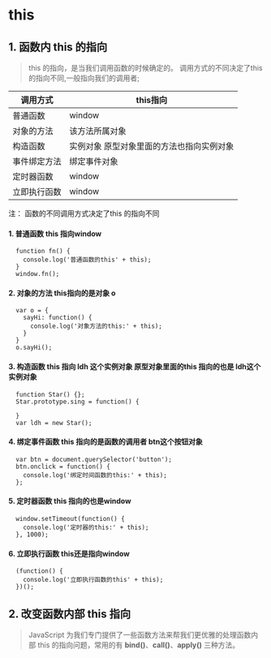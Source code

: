 # this

## 1. 函数内 this 的指向

> this 的指向，是当我们调用函数的时候确定的。 调用方式的不同决定了this 的指向不同,一般指向我们的调用者;

调用方式|this指向
--|--
普通函数| window
对象的方法| 该方法所属对象
构造函数| 实例对象 原型对象里面的方法也指向实例对象
事件绑定方法| 绑定事件对象 
定时器函数| window
立即执行函数| window

注： 函数的不同调用方式决定了this 的指向不同
#### 1. 普通函数 this 指向window
```JS
  function fn() {
    console.log('普通函数的this' + this);
  }
  window.fn();
```
#### 2. 对象的方法 this指向的是对象 o
```JS
  var o = {
    sayHi: function() {
      console.log('对象方法的this:' + this);
    }
  }
  o.sayHi();
```
#### 3. 构造函数 this 指向 ldh 这个实例对象 原型对象里面的this 指向的也是 ldh这个实例对象
```JS
  function Star() {};
  Star.prototype.sing = function() {

  }
  var ldh = new Star();
```
#### 4. 绑定事件函数 this 指向的是函数的调用者 btn这个按钮对象
```JS
  var btn = document.querySelector('button');
  btn.onclick = function() {
    console.log('绑定时间函数的this:' + this);
  };
```
#### 5. 定时器函数 this 指向的也是window
```JS
  window.setTimeout(function() {
    console.log('定时器的this:' + this);
  }, 1000);
```
#### 6. 立即执行函数 this还是指向window
```JS
  (function() {
    console.log('立即执行函数的this' + this);
  })();
```

## 2. 改变函数内部 this 指向
 >JavaScript 为我们专门提供了一些函数方法来帮我们更优雅的处理函数内部 this 的指向问题，常用的有 **bind()**、**call()**、**apply()** 三种方法。
